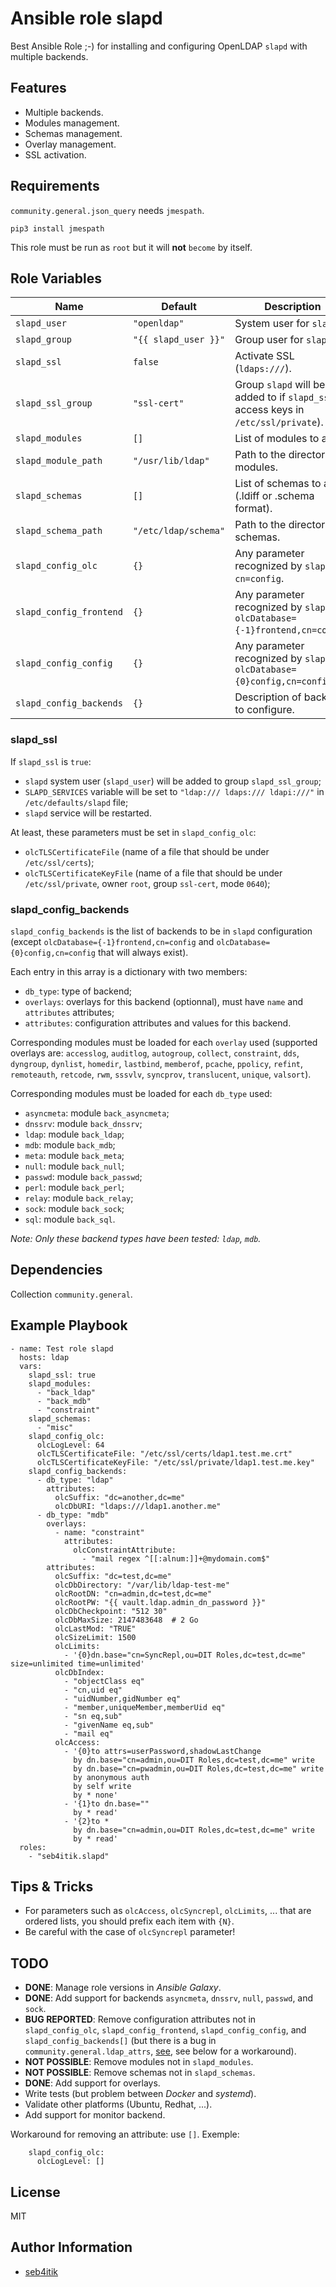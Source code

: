 # Ansible role slapd

Best Ansible Role ;-) for installing and configuring OpenLDAP `slapd` with multiple backends.

## Features

- Multiple backends.
- Modules management.
- Schemas management.
- Overlay management.
- SSL activation.

## Requirements

`community.general.json_query` needs `jmespath`.

```
pip3 install jmespath
```

This role must be run as `root` but it will **not** `become` by itself.


## Role Variables

| Name                    | Default              | Description                                                                           |
|-------------------------|----------------------|---------------------------------------------------------------------------------------|
| `slapd_user`            | `"openldap"`         | System user for `slapd`.                                                              |
| `slapd_group`           | `"{{ slapd_user }}"` | Group user for `slapd`.                                                               |
| `slapd_ssl`             | `false`              | Activate SSL (`ldaps:///`).                                                           |
| `slapd_ssl_group`       | `"ssl-cert"`         | Group `slapd` will be added to if `slapd_ssl` (to access keys in `/etc/ssl/private`). |
| `slapd_modules`         | `[]`                 | List of modules to add.                                                               |
| `slapd_module_path`     | `"/usr/lib/ldap"`    | Path to the directory of modules.                                                     |
| `slapd_schemas`         | `[]`                 | List of schemas to add (.ldiff or .schema format).                                    |
| `slapd_schema_path`     | `"/etc/ldap/schema"` | Path to the directory of schemas.                                                     |
| `slapd_config_olc`      | `{}`                 | Any parameter recognized by `slapd` in `cn=config`.                                   |
| `slapd_config_frontend` | `{}`                 | Any parameter recognized by `slapd` in `olcDatabase={-1}frontend,cn=config`.          |
| `slapd_config_config`   | `{}`                 | Any parameter recognized by `slapd` in `olcDatabase={0}config,cn=config`.             |
| `slapd_config_backends` | `{}`                 | Description of backends to configure.                                                 |

### slapd_ssl

If `slapd_ssl` is `true`:

- `slapd` system user (`slapd_user`) will be added to group `slapd_ssl_group`;
- `SLAPD_SERVICES` variable will be set to `"ldap:/// ldaps:/// ldapi:///"` in `/etc/defaults/slapd` file;
- `slapd` service will be restarted.

At least, these parameters must be set in `slapd_config_olc`:

- `olcTLSCertificateFile` (name of a file that should be under `/etc/ssl/certs`);
- `olcTLSCertificateKeyFile` (name of a file that should be under `/etc/ssl/private`, owner `root`, group `ssl-cert`, mode `0640`);

### slapd_config_backends

`slapd_config_backends` is the list of backends to be in `slapd` configuration (except `olcDatabase={-1}frontend,cn=config`
and `olcDatabase={0}config,cn=config` that will always exist).

Each entry in this array is a dictionary with two members:

- `db_type`: type of backend;
- `overlays`: overlays for this backend (optionnal), must have `name` and `attributes` attributes;
- `attributes`: configuration attributes and values for this backend.

Corresponding modules must be loaded for each `overlay` used (supported overlays are: `accesslog`, `auditlog`,
`autogroup`, `collect`, `constraint`, `dds`, `dyngroup`, `dynlist`, `homedir`, `lastbind`, `memberof`, `pcache`,
`ppolicy`, `refint`, `remoteauth`, `retcode`, `rwm`, `sssvlv`, `syncprov`, `translucent`, `unique`, `valsort`).

Corresponding modules must be loaded for each `db_type` used:

- `asyncmeta`: module `back_asyncmeta`;
- `dnssrv`: module `back_dnssrv`;
- `ldap`: module `back_ldap`;
- `mdb`: module `back_mdb`;
- `meta`: module `back_meta`;
- `null`: module `back_null`;
- `passwd`: module `back_passwd`;
- `perl`: module `back_perl`;
- `relay`: module `back_relay`;
- `sock`: module `back_sock`;
- `sql`: module `back_sql`.

*Note: Only these backend types have been tested: `ldap`, `mdb`.*


## Dependencies

Collection `community.general`.


## Example Playbook

```
- name: Test role slapd
  hosts: ldap
  vars:
    slapd_ssl: true
    slapd_modules:
      - "back_ldap"
      - "back_mdb"
      - "constraint"
    slapd_schemas:
      - "misc"
    slapd_config_olc:
      olcLogLevel: 64
      olcTLSCertificateFile: "/etc/ssl/certs/ldap1.test.me.crt"
      olcTLSCertificateKeyFile: "/etc/ssl/private/ldap1.test.me.key"
    slapd_config_backends:
      - db_type: "ldap"
        attributes:
          olcSuffix: "dc=another,dc=me"
          olcDbURI: "ldaps:///ldap1.another.me"
      - db_type: "mdb"
        overlays:
          - name: "constraint"
            attributes:
              olcConstraintAttribute:
                - "mail regex ^[[:alnum:]]+@mydomain.com$"
        attributes:
          olcSuffix: "dc=test,dc=me"
          olcDbDirectory: "/var/lib/ldap-test-me"
          olcRootDN: "cn=admin,dc=test,dc=me"
          olcRootPW: "{{ vault.ldap.admin_dn_password }}"
          olcDbCheckpoint: "512 30"
          olcDbMaxSize: 2147483648  # 2 Go
          olcLastMod: "TRUE"
          olcSizeLimit: 1500
          olcLimits:
            - '{0}dn.base="cn=SyncRepl,ou=DIT Roles,dc=test,dc=me" size=unlimited time=unlimited'
          olcDbIndex:
            - "objectClass eq"
            - "cn,uid eq"
            - "uidNumber,gidNumber eq"
            - "member,uniqueMember,memberUid eq"
            - "sn eq,sub"
            - "givenName eq,sub"
            - "mail eq"
          olcAccess:
            - '{0}to attrs=userPassword,shadowLastChange
              by dn.base="cn=admin,ou=DIT Roles,dc=test,dc=me" write
              by dn.base="cn=pwadmin,ou=DIT Roles,dc=test,dc=me" write
              by anonymous auth
              by self write
              by * none'
            - '{1}to dn.base=""
              by * read'
            - '{2}to *
              by dn.base="cn=admin,ou=DIT Roles,dc=test,dc=me" write
              by * read'
  roles:
    - "seb4itik.slapd"
```


## Tips & Tricks

- For parameters such as `olcAccess`, `olcSyncrepl`, `olcLimits`, ... that are ordered lists,
you should prefix each item with `{N}`.
- Be careful with the case of `olcSyncrepl` parameter!


## TODO

- **DONE**: Manage role versions in *Ansible Galaxy*.
- **DONE**: Add support for backends `asyncmeta`, `dnssrv`, `null`, `passwd`, and `sock`.
- **BUG REPORTED**: Remove configuration attributes not in `slapd_config_olc`, `slapd_config_frontend`,
  `slapd_config_config`, and `slapd_config_backends[]` (but there is a bug in `community.general.ldap_attrs`,
  [see](https://github.com/ansible-collections/community.general/issues/8354), see below for a workaround).
- **NOT POSSIBLE**: Remove modules not in `slapd_modules`.
- **NOT POSSIBLE**: Remove schemas not in `slapd_schemas`.
- **DONE**: Add support for overlays.
- Write tests (but problem between *Docker* and *systemd*).
- Validate other platforms (Ubuntu, Redhat, ...).
- Add support for monitor backend.


Workaround for removing an attribute: use `[]`. Exemple:

```
    slapd_config_olc:
      olcLogLevel: []
```


## License

MIT


## Author Information

- [seb4itik](https://github.com/seb4itik)

